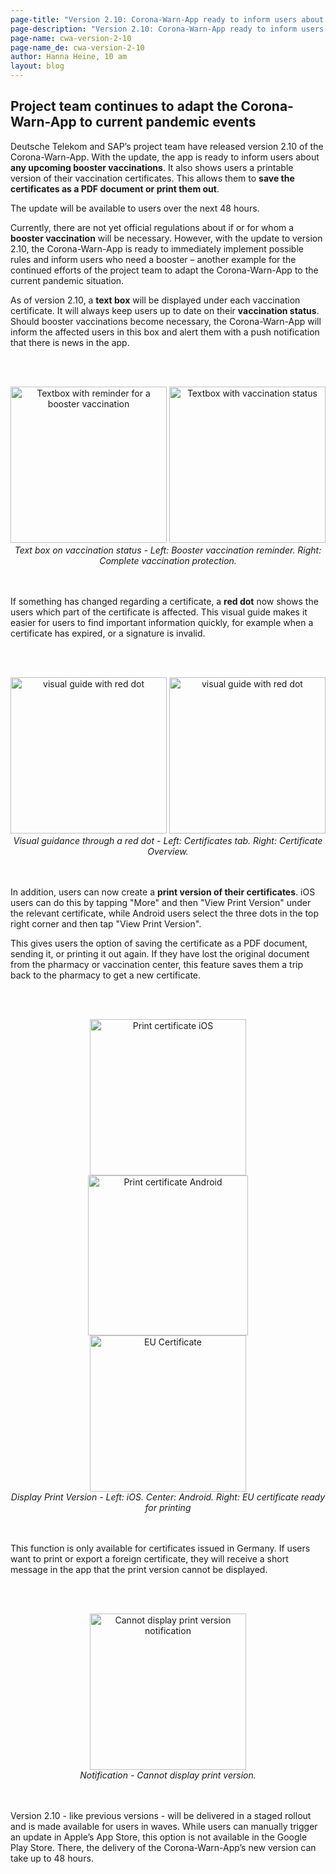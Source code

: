 ```yaml
---
page-title: "Version 2.10: Corona-Warn-App ready to inform users about booster vaccinations"
page-description: "Version 2.10: Corona-Warn-App ready to inform users about booster vaccinations"
page-name: cwa-version-2-10
page-name_de: cwa-version-2-10
author: Hanna Heine, 10 am
layout: blog
---
```


## Project team continues to adapt the Corona-Warn-App to current pandemic events

Deutsche Telekom and SAP’s project team have released version 2.10 of the Corona-Warn-App. With the update, the app is ready to inform users about **any upcoming booster vaccinations**. It also shows users a printable version of their vaccination certificates. This allows them to **save the certificates as a PDF document or print them out**.

The update will be available to users over the next 48 hours.


<!-- overview -->

Currently, there are not yet official regulations about if or for whom a **booster vaccination** will be necessary. However, with the update to version 2.10, the Corona-Warn-App is ready to immediately implement possible rules and inform users who need a booster – another example for the continued efforts of the project team to adapt the Corona-Warn-App to the current pandemic situation. 

As of version 2.10, a **text box** will be displayed under each vaccination certificate. It will always keep users up to date on their **vaccination status**. Should booster vaccinations become necessary, the Corona-Warn-App will inform the affected users in this box and alert them with a push notification that there is news in the app.


<br></br>
<center> 
<img src="./vaccination-status(2).png" title="Textbox with reminder for a booster vaccination" style="align: center" width=250> 
<img src="./vaccination-status(1).png" title="Textbox with vaccination status" style="align: center" width=250>
<figcaption aria-hidden="true"><em>Text box on vaccination status - Left: Booster vaccination reminder. Right: Complete vaccination protection.</em></figcaption>
</center>
<br></br>

If something has changed regarding a certificate, a **red dot** now shows the users which part of the certificate is affected.  This visual guide makes it easier for users to find important information quickly, for example when a certificate has expired, or a signature is invalid. 

<br></br>
<center> 
<img src="./red_dot_1_en.png" title="visual guide with red dot" style="align: center" width=250> 
<img src="./red_dot_2_en.png" title="visual guide with red dot" style="align: center" width=250>
<figcaption aria-hidden="true"><em>Visual guidance through a red dot - Left: Certificates tab. Right: Certificate Overview.</em></figcaption>
</center>
<br></br>

In addition, users can now create a **print version of their certificates**. iOS users can do this by tapping "More" and then "View Print Version" under the relevant certificate, while Android users select the three dots in the top right corner and then tap "View Print Version". 

This gives users the option of saving the certificate as a PDF document, sending it, or printing it out again. If they have lost the original document from the pharmacy or vaccination center, this feature saves them a trip back to the pharmacy to get a new certificate. 


<br></br>
<center> 
<img src="./ios_print_1_en.png" title="Print certificate iOS" style="align: center" width=250>
<img src="./PrintVaccinationFragment_en.png" title="Print certificate Android" style="align: center" width=256>
<img src="./ios_print_2_en.png" title="EU Certificate" style="align: center" width=250>
<figcaption aria-hidden="true"><em>Display Print Version - Left: iOS. Center: Android. Right: EU certificate ready for printing</em></figcaption>
</center>
<br></br>

This function is only available for certificates issued in Germany. If users want to print or export a foreign certificate, they will receive a short message in the app that the print version cannot be displayed. 

<br></br>
<center>
<img src="./printing-not-possible.png" title="Cannot display print version notification" style="align: center" width=250>
<figcaption aria-hidden="true"><em>Notification - Cannot display print version.</em></figcaption>
</center>
<br></br>

Version 2.10 - like previous versions - will be delivered in a staged rollout and is made available for users in waves. While users can manually trigger an update in Apple’s App Store, this option is not available in the Google Play Store. There, the delivery of the Corona-Warn-App’s new version can take up to 48 hours.
